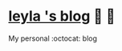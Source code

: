 [leyla 's blog](http://leylakapi.github.io/) :car: :dash:
===================

My personal :octocat: blog
